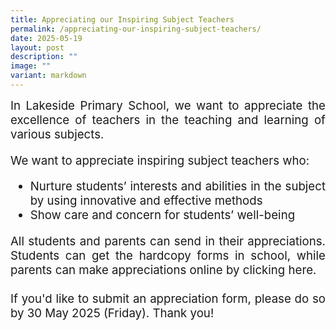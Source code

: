 ```yaml
---
title: Appreciating our Inspiring Subject Teachers
permalink: /appreciating-our-inspiring-subject-teachers/
date: 2025-05-19
layout: post
description: ""
image: ""
variant: markdown
---
```

<div style="font-size:14pt;" align="justify">In Lakeside Primary School, we want to appreciate the excellence of teachers in the teaching and learning of various subjects.

We want to appreciate inspiring subject teachers who:
<ul><li>Nurture students’ interests and abilities in the subject by using innovative and effective methods</li>
<li>Show care and concern for students’ well-being</li></ul>

All students and parents can send in their appreciations. Students can get the hardcopy forms in school, while parents can make appreciations online by clicking here.
<br><br>
If you'd like to submit an <a style="text-decoration: none" href="https://forms.gle/CUpA5ykxrG83rYqq6">appreciation form</a>, please do so by 30 May 2025 (Friday). Thank you!</div>
<br>